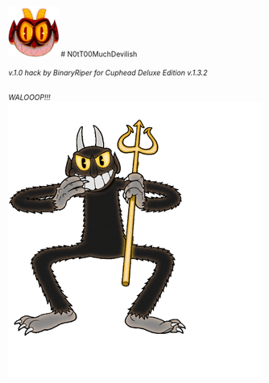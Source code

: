 
<img src="https://github.com/BinaryRiper/N0tT00MuchDevilish/blob/main/media/icon.png" width="100" height="100">  # N0tT00MuchDevilish  
###### v.1.0 hack by BinaryRiper for Cuphead Deluxe Edition v.1.3.2   

*WALOOOP!!!*  
<img src="https://github.com/BinaryRiper/N0tT00MuchDevilish/blob/main/media/devilskin.gif">
